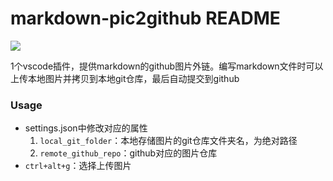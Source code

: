 # markdown-pic2github README
![](https://img.shields.io/github/license/Quareia/vscode-markdown-pic2github.svg)

1个vscode插件，提供markdown的github图片外链。编写markdown文件时可以上传本地图片并拷贝到本地git仓库，最后自动提交到github

### Usage
- settings.json中修改对应的属性
    1. `local_git_folder`：本地存储图片的git仓库文件夹名，为绝对路径
    2. `remote_github_repo`：github对应的图片仓库
- `ctrl+alt+g`：选择上传图片